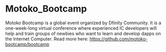 # Motoko_Bootcamp

Motoko Bootcamp is a global event organized by Dfinity Community. It is a one-week-long virtual conference where experienced IC developers will help and train groups of newbies who want to learn and develop dapps on the Internet Computer.
Read more here: https://github.com/motoko-bootcamp/bootcamp
